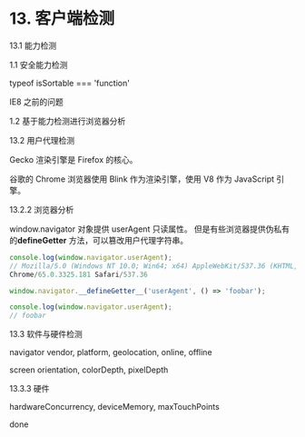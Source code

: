# 13. 客户端检测

13.1 能力检测

1.1 安全能力检测

typeof isSortable === 'function'

IE8 之前的问题

1.2 基于能力检测进行浏览器分析

13.2 用户代理检测

Gecko 渲染引擎是 Firefox 的核心。

谷歌的 Chrome 浏览器使用 Blink 作为渲染引擎，使用 V8 作为 JavaScript 引擎。

13.2.2 浏览器分析

window.navigator 对象提供 userAgent 只读属性。
但是有些浏览器提供伪私有的**defineGetter** 方法，可以篡改用户代理字符串。

```js
console.log(window.navigator.userAgent);
// Mozilla/5.0 (Windows NT 10.0; Win64; x64) AppleWebKit/537.36 (KHTML, like Gecko)
Chrome/65.0.3325.181 Safari/537.36

window.navigator.__defineGetter__('userAgent', () => 'foobar');

console.log(window.navigator.userAgent);
// foobar
```

13.3 软件与硬件检测

navigator
vendor, platform, geolocation, online, offline

screen
orientation, colorDepth, pixelDepth

13.3.3 硬件

hardwareConcurrency, deviceMemory, maxTouchPoints

done
